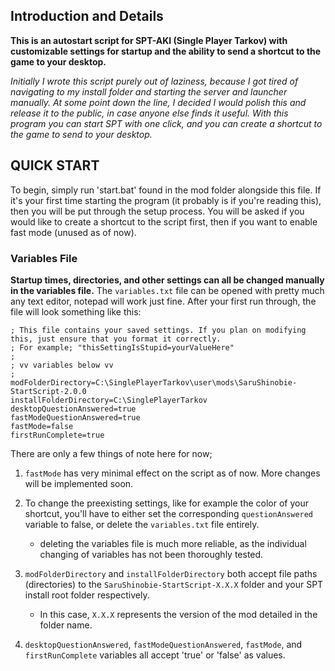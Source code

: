 ## Introduction and Details
**This is an autostart script for SPT-AKI (Single Player Tarkov) with customizable settings for startup and the ability to send a shortcut to the game to your desktop.**


*Initially I wrote this script purely out of laziness, because I got tired of navigating to my install folder and starting the server and launcher manually. At some point down the line, I decided I would polish this and release it to the public, in case anyone else finds it useful. With this program you can start SPT with one click, and you can create a shortcut to the game to send to your desktop.*

## QUICK START

To begin, simply run 'start.bat' found in the mod folder alongside this file.
If it's your first time starting the program (it probably is if you're reading this), then you will be put through the setup process.
You will be asked if you would like to create a shortcut to the script first, then if you want to enable fast mode (unused as of now).

### Variables File
**Startup times, directories, and other settings can all be changed manually in the variables file.**
The `variables.txt` file can be opened with pretty much any text editor, notepad will work just fine.
After your first run through, the file will look something like this:

```
; This file contains your saved settings. If you plan on modifying this, just ensure that you format it correctly.
; For example; "thisSettingIsStupid=yourValueHere"
;
; vv variables below vv
;
modFolderDirectory=C:\SinglePlayerTarkov\user\mods\SaruShinobie-StartScript-2.0.0
installFolderDirectory=C:\SinglePlayerTarkov
desktopQuestionAnswered=true
fastModeQuestionAnswered=true
fastMode=false
firstRunComplete=true

```

There are only a few things of note here for now;
1. `fastMode` has very minimal effect on the script as of now. More changes will be implemented soon.

2. To change the preexisting settings, like for example the color of your shortcut, you'll have to either set the corresponding `questionAnswered` variable to false, or delete the `variables.txt` file entirely.
    * deleting the variables file is much more reliable, as the individual changing of variables has not been thoroughly tested.

3. `modFolderDirectory` and `installFolderDirectory` both accept file paths (directories) to the `SaruShinobie-StartScript-X.X.X` folder and your SPT install root folder respectively.
    * In this case, `X.X.X` represents the version of the mod detailed in the folder name.

4. `desktopQuestionAnswered`, `fastModeQuestionAnswered`, `fastMode`, and `firstRunComplete` variables all accept 'true' or 'false' as values.
